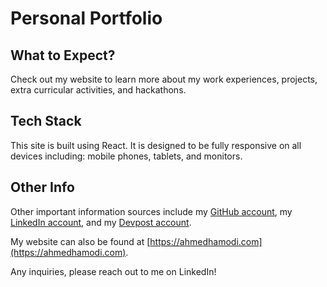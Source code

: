 # Personal Portfolio

## What to Expect?

Check out my website to learn more about my work experiences, projects, extra curricular activities, and hackathons.

## Tech Stack

This site is built using React. It is designed to be fully responsive on all devices including: mobile phones, tablets, and monitors.

## Other Info

Other important information sources include my [GitHub account](https://github.com/ahmedhamodi), my [LinkedIn account](https://www.linkedin.com/in/ahmedhamodi), and my [Devpost account](https://devpost.com/ahmedhamodi).

My website can also be found at [https://ahmedhamodi.com](https://ahmedhamodi.com).

Any inquiries, please reach out to me on LinkedIn!
